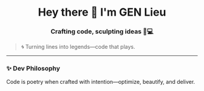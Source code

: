 <h1 align="center">Hey there 👋 I'm <strong>GEN Lieu</strong></h1>
<h3 align="center">Crafting code, sculpting ideas 🎨💻</h3>

> 🌀 Turning lines into legends—code that plays.

---

### ✨ Dev Philosophy

Code is poetry when crafted with intention—optimize, beautify, and deliver.</file>
